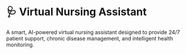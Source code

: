 # 🩺 Virtual Nursing Assistant

A smart, AI-powered virtual nursing assistant designed to provide 24/7 patient support, chronic disease management, and intelligent health monitoring.
